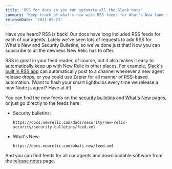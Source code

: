 ```yaml
---
title: "RSS for docs so you can automate all the Slack bots"
summary: "Keep track of what's new with RSS feeds for What's New (and security bulletins)"
releaseDate: '2021-05-21'
---
```

Have you heard? RSS is back! Our docs have long included RSS feeds for each of our agents. Lately we've seen lots of requests to add RSS for What's New and Security Bulletins, so we've done just that! Now you can subscribe to all the newness New Relic has to offer.

RSS is great in your feed reader, of course, but it also makes it easy to automatically keep up with New Relic in other places. For example, [Slack's built in RSS app](https://slack.com/help/articles/218688467-Add-RSS-feeds-to-Slack) can automatically post to a channel whenever a new agent release drops, or you could use Zapier for all manner of RSS-based automation. (Want to flash your smart lightbulbs every time we release a new Node.js agent? Have at it!)

You can find the new feeds on the [security bulletins](https://docs.newrelic.com/docs/security/security-privacy/information-security/security-bulletins/) and [What's New](https://docs.newrelic.com/whats-new/) pages, or just go directly to the feeds here:

* Security bulletins:

    ```
    https://docs.newrelic.com/docs/security/new-relic-security/security-bulletins/feed.xml
    ```
* What's New:

    ```
    https://docs.newrelic.com/whats-new/feed.xml
    ```

And you can find feeds for all our agents and downloadable software from the [release notes](https://docs.newrelic.com/docs/release-notes/) page.